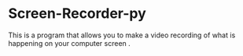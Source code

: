 # Screen-Recorder-py
This is a program that allows you to make a video recording of what is happening on your computer screen .
